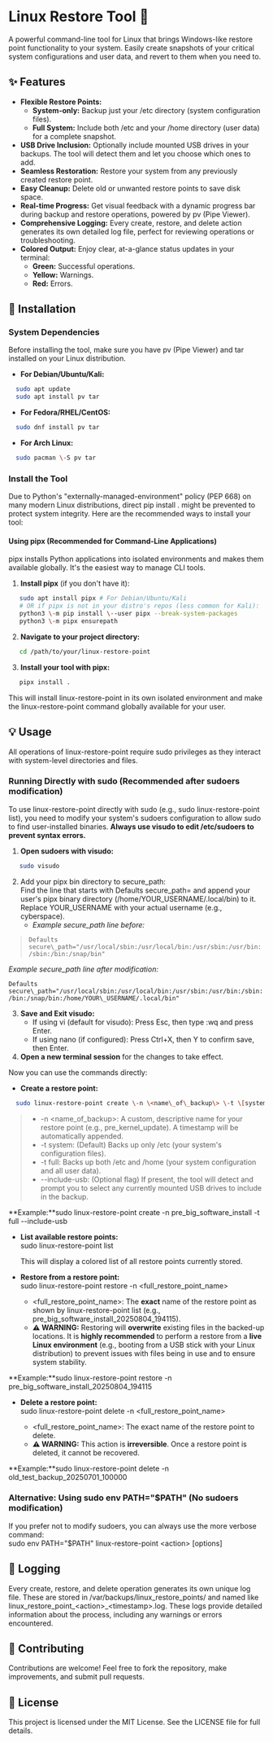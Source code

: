# **Linux Restore Tool 💾**

A powerful command-line tool for Linux that brings Windows-like restore point functionality to your system. Easily create snapshots of your critical system configurations and user data, and revert to them when you need to.

## **✨ Features**

* **Flexible Restore Points:**  
  * **System-only:** Backup just your /etc directory (system configuration files).  
  * **Full System:** Include both /etc and your /home directory (user data) for a complete snapshot.  
* **USB Drive Inclusion:** Optionally include mounted USB drives in your backups. The tool will detect them and let you choose which ones to add.  
* **Seamless Restoration:** Restore your system from any previously created restore point.  
* **Easy Cleanup:** Delete old or unwanted restore points to save disk space.  
* **Real-time Progress:** Get visual feedback with a dynamic progress bar during backup and restore operations, powered by pv (Pipe Viewer).  
* **Comprehensive Logging:** Every create, restore, and delete action generates its own detailed log file, perfect for reviewing operations or troubleshooting.  
* **Colored Output:** Enjoy clear, at-a-glance status updates in your terminal:  
  * **Green:** Successful operations.  
  * **Yellow:** Warnings.  
  * **Red:** Errors.

## **🚀 Installation**

### **System Dependencies**

Before installing the tool, make sure you have pv (Pipe Viewer) and tar installed on your Linux distribution.

* **For Debian/Ubuntu/Kali:**  
```bash
  sudo apt update  
  sudo apt install pv tar
```
* **For Fedora/RHEL/CentOS:**  
```bash
  sudo dnf install pv tar
```
* **For Arch Linux:**  
```bash
  sudo pacman \-S pv tar
```
### **Install the Tool**

Due to Python's "externally-managed-environment" policy (PEP 668\) on many modern Linux distributions, direct pip install . might be prevented to protect system integrity. Here are the recommended ways to install your tool:

#### **Using pipx (Recommended for Command-Line Applications)**

pipx installs Python applications into isolated environments and makes them available globally. It's the easiest way to manage CLI tools.

1. **Install pipx** (if you don't have it):  
```bash
   sudo apt install pipx # For Debian/Ubuntu/Kali  
   # OR if pipx is not in your distro's repos (less common for Kali):  
   python3 \-m pip install \--user pipx --break-system-packages  
   python3 \-m pipx ensurepath
```

2. **Navigate to your project directory:**  
```bash
   cd /path/to/your/linux-restore-point
```
3. **Install your tool with pipx:**  
```bash   
   pipx install .
```
   This will install linux-restore-point in its own isolated environment and make the linux-restore-point command globally available for your user.

## **💡 Usage**

All operations of linux-restore-point require sudo privileges as they interact with system-level directories and files.

### **Running Directly with sudo (Recommended after sudoers modification)**

To use linux-restore-point directly with sudo (e.g., sudo linux-restore-point list), you need to modify your system's sudoers configuration to allow sudo to find user-installed binaries. **Always use visudo to edit /etc/sudoers to prevent syntax errors.**

1. **Open sudoers with visudo:**  
```bash
   sudo visudo
```
2. Add your pipx bin directory to secure\_path:  
   Find the line that starts with Defaults secure\_path= and append your user's pipx binary directory (/home/YOUR\_USERNAME/.local/bin) to it. Replace YOUR\_USERNAME with your actual username (e.g., cyberspace).  
   * *Example secure\_path line before:*  

  > `Defaults    secure\_path="/usr/local/sbin:/usr/local/bin:/usr/sbin:/usr/bin:/sbin:/bin:/snap/bin"`
>
   *Example secure\_path line after modification:*  

   `Defaults    secure\_path="/usr/local/sbin:/usr/local/bin:/usr/sbin:/usr/bin:/sbin:/bin:/snap/bin:/home/YOUR\_USERNAME/.local/bin"`

3. **Save and Exit visudo:**  
   * If using vi (default for visudo): Press Esc, then type :wq and press Enter.  
   * If using nano (if configured): Press Ctrl+X, then Y to confirm save, then Enter.  
4. **Open a new terminal session** for the changes to take effect.

Now you can use the commands directly:

* **Create a restore point:**  
```bash
  sudo linux-restore-point create \-n \<name\_of\_backup\> \-t \[system|full\] \[--include-usb\]
```
 > * \-n \<name\_of\_backup\>: A custom, descriptive name for your restore point (e.g., pre\_kernel\_update). A timestamp will be automatically appended.  
 > * \-t system: (Default) Backs up only /etc (your system's configuration files).  
 > * \-t full: Backs up both /etc and /home (your system configuration and all user data).  
 > * \--include-usb: (Optional flag) If present, the tool will detect and prompt you to select any currently mounted USB drives to include in the backup.

**Example:**sudo linux-restore-point create \-n pre\_big\_software\_install \-t full \--include-usb

* **List available restore points:**  
  sudo linux-restore-point list

  This will display a colored list of all restore points currently stored.  
* **Restore from a restore point:**  
  sudo linux-restore-point restore \-n \<full\_restore\_point\_name\>

  * \<full\_restore\_point\_name\>: The **exact** name of the restore point as shown by linux-restore-point list (e.g., pre\_big\_software\_install\_20250804\_194115).  
  * **⚠️ WARNING:** Restoring will **overwrite** existing files in the backed-up locations. It is **highly recommended** to perform a restore from a **live Linux environment** (e.g., booting from a USB stick with your Linux distribution) to prevent issues with files being in use and to ensure system stability.

**Example:**sudo linux-restore-point restore \-n pre\_big\_software\_install\_20250804\_194115

* **Delete a restore point:**  
  sudo linux-restore-point delete \-n \<full\_restore\_point\_name\>

  * \<full\_restore\_point\_name\>: The exact name of the restore point to delete.  
  * **⚠️ WARNING:** This action is **irreversible**. Once a restore point is deleted, it cannot be recovered.

**Example:**sudo linux-restore-point delete \-n old\_test\_backup\_20250701\_100000

### **Alternative: Using sudo env PATH="$PATH" (No sudoers modification)**

If you prefer not to modify sudoers, you can always use the more verbose command:  
sudo env PATH="$PATH" linux-restore-point \<action\> \[options\]

## **📄 Logging**

Every create, restore, and delete operation generates its own unique log file. These are stored in /var/backups/linux\_restore\_points/ and named like linux\_restore\_point\_\<action\>\_\<timestamp\>.log. These logs provide detailed information about the process, including any warnings or errors encountered.

## **🤝 Contributing**

Contributions are welcome\! Feel free to fork the repository, make improvements, and submit pull requests.

## **📜 License**

This project is licensed under the MIT License. See the LICENSE file for full details.